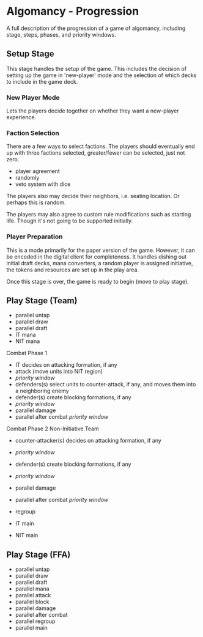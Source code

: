 # Algomancy - Progression

A full description of the progression of a game of algomancy, including stage, steps, phases, and priority windows.

## Setup Stage
This stage handles the setup of the game. This includes the decision of setting up the game in 'new-player' mode 
and the selection of which decks to include in the game deck.

### New Player Mode

Lets the players decide together on whether they want a new-player experience.

### Faction Selection

There are a few ways to select factions. 
The players should eventually end up with three factions selected, greater/fewer can be selected, just not zero.

- player agreement
- randomly
- veto system with dice

The players also may decide their neighbors, i.e. seating location. Or perhaps this is random.

The players may also agree to custom rule modifications such as starting life. Though it's not going to be supported 
initially. 

### Player Preparation

This is a mode primarily for the paper version of the game. However, it can be encoded in the digital client for 
completeness. It handles dishing out initial draft decks, mana converters, a random player is assigned initiative, 
the tokens and resources are set up in the play area.

Once this stage is over, the game is ready to begin (move to play stage).

## Play Stage (Team)

- parallel untap
- parallel draw
- parallel draft
- IT mana
- NIT mana

Combat Phase 1
- IT decides on attacking formation, if any
- attack (move units into NIT region)
- *priority window*
- defenders(s) select units to counter-attack, if any, and moves them into a neighboring enemy
- defender(s) create blocking formations, if any
- *priority window*
- parallel damage
- parallel after combat *priority window*

Combat Phase 2
Non-Initiative Team
- counter-attacker(s) decides on attacking formation, if any
- *priority window*
- defender(s) create blocking formations, if any
- *priority window*
- parallel damage
- parallel after combat *priority window*

- regroup
- IT main
- NIT main

## Play Stage (FFA)

- parallel untap
- parallel draw
- parallel draft
- parallel mana
- parallel attack
- parallel block
- parallel damage
- parallel after combat
- parallel regroup
- parallel main
